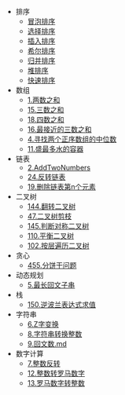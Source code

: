 * 排序
  * [冒泡排序](/algorithm/排序/冒泡排序.md)
  * [选择排序](/algorithm/排序/选择排序.md)
  * [插入排序](/algorithm/排序/插入排序.md)
  * [希尔排序](/algorithm/排序/希尔排序.md)
  * [归并排序](/algorithm/排序/归并排序.md)
  * [堆排序](/algorithm/排序/堆排序.md)
  * [快速排序](/algorithm/排序/快速排序.md)
* 数组
  * [1.两数之和](/algorithm/数组/1.两数之和.md)
  * [15.三数之和](/algorithm/数组/15.三数之和.md)
  * [18.四数之和](/algorithm/数组/18.四数之和.md)
  * [16.最接近的三数之和](/algorithm/数组/16.最接近的三数之和.md)
  * [4.寻找两个正序数组的中位数](/algorithm/数组/4.寻找两个正序数组的中位数.md)
  * [11.盛最多水的容器](/algorithm/数组/11.盛最多水的容器.md)
* 链表
  * [2.AddTwoNumbers](/algorithm/链表/2.AddTwoNumbers.md)
  * [24.反转链表](/algorithm/链表/反转链表.md)
  * [19.删除链表第n个元素](/algorithm/链表/删除链表第n个元素.md)
* 二叉树
  * [144.翻转二叉树](/algorithm/二叉树/144.翻转二叉树.md)
  * [47.二叉树剪枝](/algorithm/二叉树/47.二叉树剪枝.md)
  * [145.判断对称二叉树](/algorithm/二叉树/145.判断对称二叉树.md)
  * [110.平衡二叉树](/algorithm/二叉树/110.判读平衡二叉树.md)
  * [102.按层遍历二叉树](/algorithm/二叉树/102.层序遍历二叉树.md)
* 贪心
  * [455.分饼干问题](/algorithm/贪心/分饼干问题.md)
* 动态规划
  * [5.最长回文子串](/algorithm/动态规划/5.最长回文子串.md)
* 栈
  * [150.逆波兰表达式求值](/algorithm/栈/150.逆波兰法求算式结果.md)
* 字符串
  * [6.Z字变换](/algorithm/字符串/6.Z字形变换.md)
  * [8.字符串转换整数](/algorithm/字符串/8.字符串转换整数.md)
  * [9.回文数.md](/algorithm/字符串/9.回文数.md)
* 数字计算
  * [7.整数反转](/algorithm/数字计算/7.整数反转.md)
  * [12.整数转罗马数字](/algorithm/数字计算/12.整数转罗马数字.md)
  * [13.罗马数字转整数](/algorithm/数字计算/13.罗马数字转整数.md)